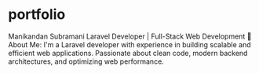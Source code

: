 # portfolio
Manikandan Subramani Laravel Developer | Full-Stack Web Development  🚀 About Me: I'm a Laravel developer with experience in building scalable and efficient web applications. Passionate about clean code, modern backend architectures, and optimizing web performance. 
